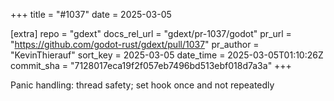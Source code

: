 +++
title = "#1037"
date = 2025-03-05

[extra]
repo = "gdext"
docs_rel_url = "gdext/pr-1037/godot"
pr_url = "https://github.com/godot-rust/gdext/pull/1037"
pr_author = "KevinThierauf"
sort_key = 2025-03-05
date_time = 2025-03-05T01:10:26Z
commit_sha = "7128017eca19f2f057eb7496bd513ebf018d7a3a"
+++

Panic handling: thread safety; set hook once and not repeatedly
